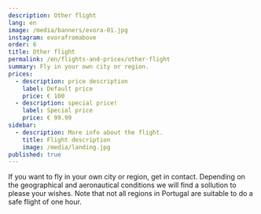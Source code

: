 ```yaml
---
description: Other flight
lang: en
image: /media/banners/evora-01.jpg
instagram: evorafromabove
order: 6
title: Other flight
permalink: /en/flights-and-prices/other-flight
summary: Fly in your own city or region.
prices:
  - description: price description
    label: Default price
    price: € 100
  - description: special price!
    label: Special price
    price: € 99.99
sidebar:
  - description: More info about the flight.
    title: Flight description
    image: /media/landing.jpg
published: true
---
```


If you want to fly in your own city or region, get in contact. Depending on the geographical and aeronautical conditions we will find a sollution to please your wishes. Note that not all regions in Portugal are suitable to do a safe flight of one hour.



